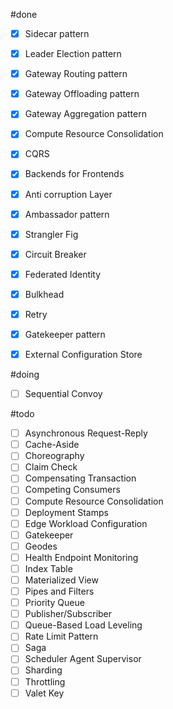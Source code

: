 

#done
- [x] Sidecar pattern
- [x] Leader Election pattern
- [x] Gateway Routing pattern
- [x] Gateway Offloading pattern
- [x] Gateway Aggregation pattern
- [x] Compute Resource Consolidation
- [x] CQRS
- [x] Backends for Frontends
- [x] Anti corruption Layer
- [x] Ambassador pattern
- [x] Strangler Fig
- [x] Circuit Breaker
- [x] Federated Identity
- [x] Bulkhead
- [x] Retry
- [x] Gatekeeper pattern
- [x] External Configuration Store


#doing

- [ ] Sequential Convoy

#todo


- [ ] Asynchronous Request-Reply
- [ ] Cache-Aside
- [ ] Choreography
- [ ] Claim Check
- [ ] Compensating Transaction
- [ ] Competing Consumers
- [ ] Compute Resource Consolidation
- [ ] Deployment Stamps
- [ ] Edge Workload Configuration
- [ ] Gatekeeper
- [ ] Geodes
- [ ] Health Endpoint Monitoring
- [ ] Index Table
- [ ] Materialized View
- [ ] Pipes and Filters
- [ ] Priority Queue
- [ ] Publisher/Subscriber
- [ ] Queue-Based Load Leveling
- [ ] Rate Limit Pattern
- [ ] Saga
- [ ] Scheduler Agent Supervisor
- [ ] Sharding
- [ ] Throttling
- [ ] Valet Key
